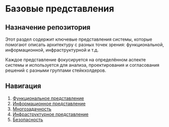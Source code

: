 # Базовые представления

## Назначение репозитория

Этот раздел содержит ключевые представления системы, которые помогают описать архитектуру с разных точек зрения: функциональной, информационной, инфраструктурной и т.д.

Каждое представление фокусируется на определённом аспекте системы и используется для анализа, проектирования и согласования решений с разными группами стейкхолдеров.

## Навигация

1. [Функциональное представление](./functional-representation.md)
2. [Информационное представление](./information-representation.md)
3. [Многозадачность](./concurrency.md)
4. [Инфраструктурное представление](./infrastracture-representation.md)
5. [Безопасность](./security.md)
